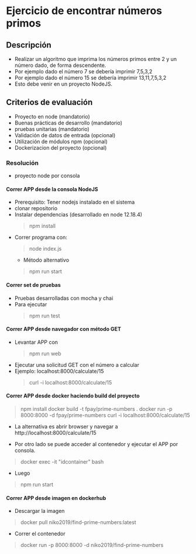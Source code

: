 # Ejercicio de encontrar números primos



## Descripción
- Realizar un algoritmo que imprima los números primos entre 2 y  un número dado, de forma descendente.
- Por ejemplo dado el número 7 se debería imprimir   7,5,3,2
- Por ejemplo dado el número 15 se debería imprimir  13,11,7,5,3,2
- Esto debe venir en un proyecto NodeJS.
 
## Criterios de evaluación

- Proyecto en node (mandatorio)
- Buenas prácticas de desarrollo (mandatorio)
- pruebas unitarias (mandatorio)
- Validación de datos de entrada (opcional)
- Utilización de módulos npm (opcional)
- Dockerizacion del proyecto (opcional)


### Resolución

- proyecto node por consola

#### Correr APP desde la consola NodeJS

- Prerequisito: Tener nodejs instalado en el sistema
- clonar repositorio
- Instalar dependencias (desarrollado en node 12.18.4)
    > npm install
- Correr programa con:
    > node index.js 
    - Método alternativo
    > npm run start

#### Correr set de pruebas 

- Pruebas desarrolladas con mocha y chai
- Para ejecutar 
    > npm run test


#### Correr APP desde navegador con método GET 

- Levantar APP con 
    > npm run web
- Ejecutar una solicitud GET con el número a calcular
- Ejemplo: localhost:8000/calculate/15
    > curl -i localhost:8000/calculate/15



#### Correr APP desde docker haciendo build del proyecto

> npm install
> docker build -t fpay/prime-numbers . 
> docker run -p 8000:8000 -d fpay/prime-numbers
> curl -i localhost:8000/calculate/15
- La alternativa es abrir browser y navegar a http://localhost:8000/calculate/15

- Por otro lado se puede acceder al contenedor y ejecutar el APP por consola.
> docker exec -it "idcontainer" bash
- Luego 
> npm run start


#### Correr APP desde imagen en dockerhub

- Descargar la imagen
> docker pull niko2019/find-prime-numbers:latest
- Correr el contenedor
> docker run -p 8000:8000 -d niko2019/find-prime-numbers




    